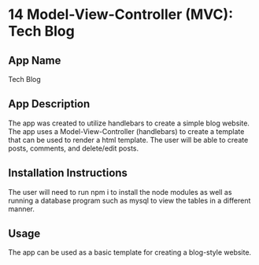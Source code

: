 # 14 Model-View-Controller (MVC): Tech Blog

## App Name

Tech Blog

## App Description

The app was created to utilize handlebars to create a simple blog website. The app uses a Model-View-Controller (handlebars) to create a template that can be used to render a 
html template. The user will be able to create posts, comments, and delete/edit posts.

## Installation Instructions

The user will need to run npm i to install the node modules as well as running a database program such as mysql to view the tables in a different manner.

## Usage

The app can be used as a basic template for creating a blog-style website.
